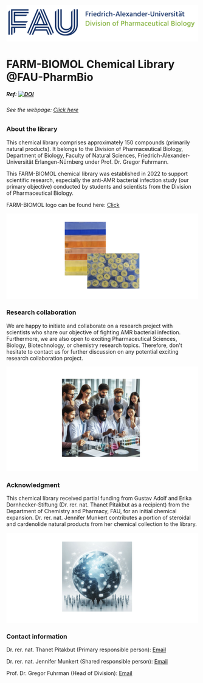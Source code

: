 ![](/logo/FAU-Pharmbio.png)

# FARM-BIOMOL Chemical Library @FAU-PharmBio


##### Ref: [![DOI](https://zenodo.org/badge/824564797.svg)](https://zenodo.org/doi/10.5281/zenodo.13380002)
###### *See the webpage: [Click here](https://thanetpi.github.io/FARM-BIOMOL/)*


### About the library

This chemical library comprises approximately 150 compounds (primarily natural products). It belongs to the Division of Pharmaceutical Biology, Department of Biology, Faculty of Natural Sciences, Friedrich-Alexander-Universität Erlangen-Nürnberg under Prof. Dr. Gregor Fuhrmann.

This FARM-BIOMOL chemical library was established in 2022 to support scientific research, especially the anti-AMR bacterial infection study (our primary objective) conducted by students and scientists from the Division of Pharmaceutical Biology.


FARM-BIOMOL logo can be found here: [Click](/logo.md)

![](/logo/chemlib2.png)

### Research collaboration
We are happy to initiate and collaborate on a research project with scientists who share our objective of fighting AMR bacterial infection. Furthermore, we are also open to exciting Pharmaceutical Sciences, Biology, Biotechnology, or chemistry research topics. Therefore, don't hesitate to contact us for further discussion on any potential exciting research collaboration project.

![](logo/gen-ai-collaboration3.png)
### Acknowledgment
This chemical library received partial funding from Gustav Adolf and Erika Dornhecker-Stiftung (Dr. rer. nat. Thanet Pitakbut as a recipient) from the Department of Chemistry and Pharmacy, FAU, for an initial chemical expansion. Dr. rer. nat. Jennifer Munkert contributes a portion of steroidal and cardenolide natural products from her chemical collection to the library.

![](logo/gen-ai-contact3.png)

### Contact information

Dr. rer. nat. Thanet Pitakbut (Primary responsible person): [Email](mailtp:thanet.pitakbut@fau.de)

Dr. rer. nat. Jennifer Munkert (Shared responsible person): [Email](mailto:jennifer.munkert@fau.de)

Prof. Dr. Gregor Fuhrman (Head of Division): [Email](mailto:gregor.fuhrmann@fau.de)

